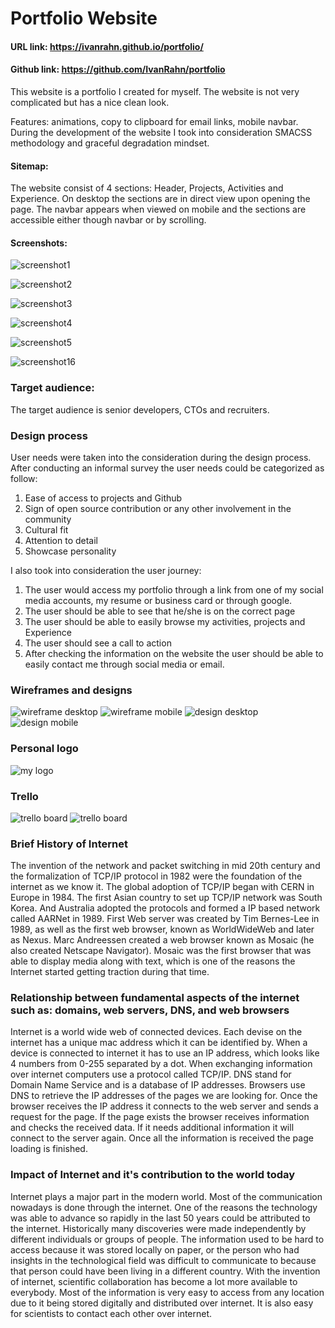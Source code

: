 # Portfolio Website

#### URL link: https://ivanrahn.github.io/portfolio/

#### Github link: https://github.com/IvanRahn/portfolio

This website is a portfolio I created for myself.
The website is not very complicated but has a nice clean look.

Features: animations, copy to clipboard for email links, mobile navbar.
During the development of the website I took into consideration SMACSS methodology and graceful degradation mindset.

#### Sitemap:
The website consist of 4 sections: Header, Projects, Activities and Experience.
On desktop the sections are in direct view upon opening the page.
The navbar appears when viewed on mobile and the sections are accessible either though navbar or by scrolling.

#### Screenshots:
![screenshot1](docs/Screen1.png)

![screenshot2](docs/Screen2.png)

![screenshot3](docs/Screen3.png)

![screenshot4](docs/Screen4.png)

![screenshot5](docs/Screen5.png)

![screenshot16](docs/Screen6.png)

### Target audience:
The target audience is senior developers, CTOs and recruiters.
### Design process
User needs were taken into the consideration during the design process. After conducting an informal survey the user needs could be categorized as follow:
1. Ease of access to projects and Github
2. Sign of open source contribution or any other involvement in the community
3. Cultural fit
4. Attention to detail
5. Showcase personality

I also took into consideration the user journey:
1. The user would access my portfolio through a link from one of my social media accounts, my resume or business card or through google.
2. The user should be able to see that he/she is on the correct page
3. The user should be able to easily browse my activities, projects and Experience
4. The user should see a call to action
5. After checking the information on the website the user should be able to easily contact me through social media or email.


### Wireframes and designs

![wireframe desktop](docs/Ivan-14.jpg)
![wireframe mobile](docs/Ivan-15.jpg)
![design desktop](docs/Ivan-04.jpg)
![design mobile](docs/Ivan-05.jpg)
### Personal logo

![my logo](docs/Ivan-crest-export-v6-03.svg)

### Trello

![trello board](docs/trello.png)
![trello board](docs/trello-2.png)


### Brief History of Internet

The invention of the network and packet switching in mid 20th century and the formalization of TCP/IP protocol in 1982 were the foundation of the internet as we know it.
The global adoption of TCP/IP began with CERN in Europe in 1984.
The first Asian country to set up TCP/IP network was South Korea. And Australia adopted the protocols and formed a IP based network called AARNet in 1989.
First Web server was created by Tim Bernes-Lee in 1989, as well as the first web browser, known as WorldWideWeb and later as Nexus.
Marc Andreessen created a web browser known as Mosaic (he also created Netscape Navigator). Mosaic was the first browser that was able to display media along with text, which is one of the reasons the Internet started getting traction during that time.

### Relationship between fundamental aspects of the internet such as: domains, web servers, DNS, and web browsers

Internet is a world wide web of connected devices. Each devise on the internet has a unique mac address which it can be identified by.
When a device is connected to internet it has to use an IP address, which looks like 4 numbers from 0-255 separated by a dot.
When exchanging information over internet computers use a protocol called TCP/IP.
DNS stand for Domain Name Service and is a database of IP addresses.
Browsers use DNS to retrieve the IP addresses of the pages we are looking for.
Once the browser receives the IP address it connects to the web server and sends a request for the page. If the page exists the browser receives information and checks the received data. If it needs additional information it will connect to the server again. Once all the information is received the page loading is finished.



### Impact of Internet and it's contribution to the world today

Internet plays a major part in the modern world. Most of the communication nowadays is done through the internet.
One of the reasons the technology was able to advance so rapidly in the last 50 years could be attributed to the internet. Historically many discoveries were made independently by different individuals or groups of people. The information used to be hard to access because it was stored locally on paper, or the person who had insights in the technological field was difficult to communicate to because that person could have been living in a different country. With the invention of internet, scientific collaboration has become a lot more available to everybody. Most of the information is very easy to access from any location due to it being stored digitally and distributed over internet. It is also easy for scientists to contact each other over internet.
